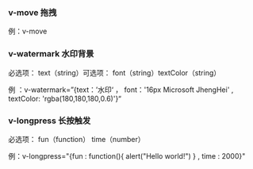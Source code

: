 ### v-move 拖拽

例：v-move

### v-watermark 水印背景 

必选项： text（string）可选项： font（string）textColor（string）

例 ：v-watermark=”{text：’水印‘ ， font：'16px Microsoft JhengHei' , textColor: 'rgba(180,180,180,0.6)'}“

### v-longpress 长按触发

必选项： fun（function） time（number）

例：v-longpress="{fun : function(){ alert("Hello world!") } , time : 2000}"